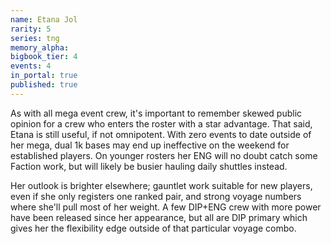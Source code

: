 ```yaml
---
name: Etana Jol
rarity: 5
series: tng
memory_alpha:
bigbook_tier: 4
events: 4
in_portal: true
published: true
---
```


As with all mega event crew, it's important to remember skewed public opinion for a crew who enters the roster with a star advantage. That said, Etana is still useful, if not omnipotent. With zero events to date outside of her mega, dual 1k bases may end up ineffective on the weekend for established players. On younger rosters her ENG will no doubt catch some Faction work, but will likely be busier hauling daily shuttles instead.

Her outlook is brighter elsewhere; gauntlet work suitable for new players, even if she only registers one ranked pair, and strong voyage numbers where she'll pull most of her weight. A few DIP+ENG crew with more power have been released since her appearance, but all are DIP primary which gives her the flexibility edge outside of that particular voyage combo.
